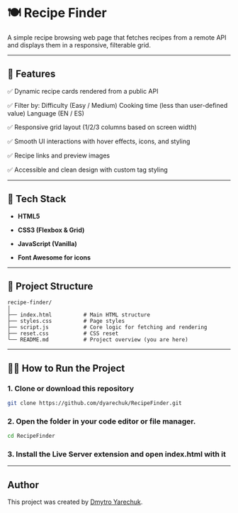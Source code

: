 # 🍽️ Recipe Finder

A simple recipe browsing web page that fetches recipes from a remote API and displays them in a responsive, filterable grid.

---

## 🚀 Features

✅ Dynamic recipe cards rendered from a public API

✅ Filter by:
    Difficulty (Easy / Medium)
    Cooking time (less than user-defined value)
    Language (EN / ES)

✅ Responsive grid layout (1/2/3 columns based on screen width)

✅ Smooth UI interactions with hover effects, icons, and styling

✅ Recipe links and preview images

✅ Accessible and clean design with custom tag styling

---

## 💠 Tech Stack

- **HTML5**

- **CSS3 (Flexbox & Grid)**

- **JavaScript (Vanilla)**

- **Font Awesome for icons**

---

## 📆 Project Structure

```
recipe-finder/
│
├── index.html          # Main HTML structure
├── styles.css          # Page styles
├── script.js           # Core logic for fetching and rendering
├── reset.css           # CSS reset
└── README.md           # Project overview (you are here)
```

---

## 🧑‍💻 How to Run the Project

### 1. Clone or download this repository

```bash
git clone https://github.com/dyarechuk/RecipeFinder.git
```

### 2. Open the folder in your code editor or file manager.

```bash
cd RecipeFinder
```

### 3. Install the Live Server extension and open index.html with it

---

## Author

This project was created by [Dmytro Yarechuk](https://github.com/Dyarechuk).